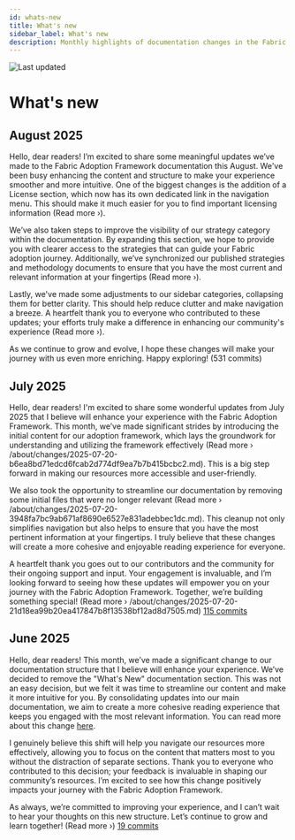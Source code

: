 ```yaml
---
id: whats-new
title: What's new
sidebar_label: What's new
description: Monthly highlights of documentation changes in the Fabric Adoption Framework.
---
```


![Last updated](https://img.shields.io/badge/last%20updated-"2025--08--08-brightgreen)

# What's new

## August 2025

Hello, dear readers! I’m excited to share some meaningful updates we’ve made to the Fabric Adoption Framework documentation this August. We've been busy enhancing the content and structure to make your experience smoother and more intuitive. One of the biggest changes is the addition of a License section, which now has its own dedicated link in the navigation menu. This should make it much easier for you to find important licensing information (Read more ›).

We’ve also taken steps to improve the visibility of our strategy category within the documentation. By expanding this section, we hope to provide you with clearer access to the strategies that can guide your Fabric adoption journey. Additionally, we’ve synchronized our published strategies and methodology documents to ensure that you have the most current and relevant information at your fingertips (Read more ›). 

Lastly, we've made some adjustments to our sidebar categories, collapsing them for better clarity. This should help reduce clutter and make navigation a breeze. A heartfelt thank you to everyone who contributed to these updates; your efforts truly make a difference in enhancing our community's experience (Read more ›). 

As we continue to grow and evolve, I hope these changes will make your journey with us even more enriching. Happy exploring! (531 commits)

## July 2025

Hello, dear readers! I'm excited to share some wonderful updates from July 2025 that I believe will enhance your experience with the Fabric Adoption Framework. This month, we’ve made significant strides by introducing the initial content for our adoption framework, which lays the groundwork for understanding and utilizing the framework effectively (Read more › /about/changes/2025-07-20-b6ea8bd71edcd6fcab2d774df9ea7b7b415bcbc2.md). This is a big step forward in making our resources more accessible and user-friendly.

We also took the opportunity to streamline our documentation by removing some initial files that were no longer relevant (Read more › /about/changes/2025-07-20-3948fa7bc9ab671af8690e6527e831adebbec1dc.md). This cleanup not only simplifies navigation but also helps to ensure that you have the most pertinent information at your fingertips. I truly believe that these changes will create a more cohesive and enjoyable reading experience for everyone.

A heartfelt thank you goes out to our contributors and the community for their ongoing support and input. Your engagement is invaluable, and I’m looking forward to seeing how these updates will empower you on your journey with the Fabric Adoption Framework. Together, we’re building something special! (Read more › /about/changes/2025-07-20-21d18ea99b20ea417847b8f13538bf12ad8d7505.md) [115 commits](https://github.com/TheTrustedAdvisor/FabricAdoptionFramework/commits/main?since=2025-07-01&until=2025-07-31)

## June 2025

Hello, dear readers! This month, we’ve made a significant change to our documentation structure that I believe will enhance your experience. We’ve decided to remove the "What's New" documentation section. This was not an easy decision, but we felt it was time to streamline our content and make it more intuitive for you. By consolidating updates into our main documentation, we aim to create a more cohesive reading experience that keeps you engaged with the most relevant information. You can read more about this change [here](https://fabricadoptionframework.com/about/changes/2025-06-03-5a7d4f72ccbbd73c700b77c1b485216d1e29c0ea.md).

I genuinely believe this shift will help you navigate our resources more effectively, allowing you to focus on the content that matters most to you without the distraction of separate sections. Thank you to everyone who contributed to this decision; your feedback is invaluable in shaping our community’s resources. I’m excited to see how this change positively impacts your journey with the Fabric Adoption Framework. 

As always, we’re committed to improving your experience, and I can’t wait to hear your thoughts on this new structure. Let’s continue to grow and learn together! (Read more ›) [19 commits](https://github.com/TheTrustedAdvisor/FabricAdoptionFramework/commits/main?since=2025-06-01&until=2025-06-30)
